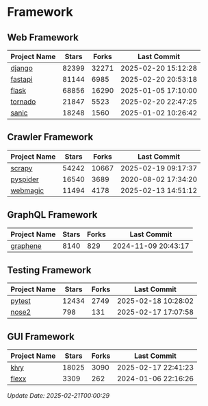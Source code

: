 # Framework

## Web Framework
| Project Name | Stars | Forks | Last Commit |
| ------------ | ----- | ----- | ----------- |
| [django](https://github.com/django/django) | 82399 | 32271 | 2025-02-20 15:12:28 |
| [fastapi](https://github.com/fastapi/fastapi) | 81144 | 6985 | 2025-02-20 20:53:18 |
| [flask](https://github.com/pallets/flask) | 68856 | 16290 | 2025-01-05 17:10:00 |
| [tornado](https://github.com/tornadoweb/tornado) | 21847 | 5523 | 2025-02-20 22:47:25 |
| [sanic](https://github.com/sanic-org/sanic) | 18248 | 1560 | 2025-01-02 10:26:42 |

## Crawler Framework
| Project Name | Stars | Forks | Last Commit |
| ------------ | ----- | ----- | ----------- |
| [scrapy](https://github.com/scrapy/scrapy) | 54242 | 10667 | 2025-02-19 09:17:37 |
| [pyspider](https://github.com/binux/pyspider) | 16540 | 3689 | 2020-08-02 17:34:20 |
| [webmagic](https://github.com/code4craft/webmagic) | 11494 | 4178 | 2025-02-13 14:51:12 |

## GraphQL Framework
| Project Name | Stars | Forks | Last Commit |
| ------------ | ----- | ----- | ----------- |
| [graphene](https://github.com/graphql-python/graphene) | 8140 | 829 | 2024-11-09 20:43:17 |

## Testing Framework
| Project Name | Stars | Forks | Last Commit |
| ------------ | ----- | ----- | ----------- |
| [pytest](https://github.com/pytest-dev/pytest) | 12434 | 2749 | 2025-02-18 10:28:02 |
| [nose2](https://github.com/nose-devs/nose2) | 798 | 131 | 2025-02-17 17:07:58 |

## GUI Framework
| Project Name | Stars | Forks | Last Commit |
| ------------ | ----- | ----- | ----------- |
| [kivy](https://github.com/kivy/kivy) | 18025 | 3090 | 2025-02-17 22:41:23 |
| [flexx](https://github.com/flexxui/flexx) | 3309 | 262 | 2024-01-06 22:16:26 |

*Update Date: 2025-02-21T00:00:29*